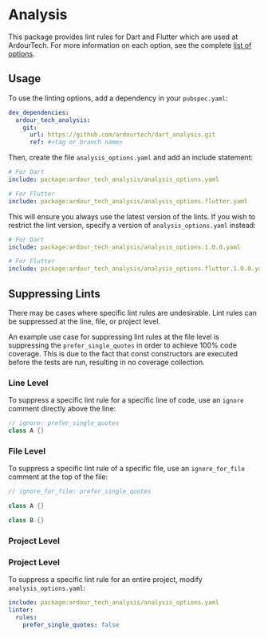 # Analysis

This package provides lint rules for Dart and Flutter which are used at ArdourTech. For more information on each option,
see the complete [list of options](https://dart.dev/tools/linter-rules).

## Usage

To use the linting options, add a dependency in your `pubspec.yaml`:

```yaml
dev_dependencies:
  ardour_tech_analysis:
    git:
      url: https://github.com/ardourtech/dart_analysis.git
      ref: #<tag or branch name>
```

Then, create the file `analysis_options.yaml` and add an include statement:

```yaml
# For Dart
include: package:ardour_tech_analysis/analysis_options.yaml

# For Flutter
include: package:ardour_tech_analysis/analysis_options.flutter.yaml
```

This will ensure you always use the latest version of the lints. If you wish to restrict the lint version, specify a
version of `analysis_options.yaml` instead:

```yaml
# For Dart
include: package:ardour_tech_analysis/analysis_options.1.0.0.yaml

# For Flutter
include: package:ardour_tech_analysis/analysis_options.flutter.1.0.0.yaml
```

## Suppressing Lints

There may be cases where specific lint rules are undesirable. Lint rules can be suppressed at the line, file, or project
level.

An example use case for suppressing lint rules at the file level is suppressing the `prefer_single_quotes` in order
to achieve 100% code coverage. This is due to the fact that const constructors are executed before the tests are run,
resulting in no coverage collection.

### Line Level

To suppress a specific lint rule for a specific line of code, use an `ignore` comment directly above the line:

```dart
// ignore: prefer_single_quotes
class A {}
```

### File Level

To suppress a specific lint rule of a specific file, use an `ignore_for_file` comment at the top of the file:

```dart
// ignore_for_file: prefer_single_quotes

class A {}

class B {}
```

### Project Level

### Project Level

To suppress a specific lint rule for an entire project, modify `analysis_options.yaml`:

```yaml
include: package:ardour_tech_analysis/analysis_options.yaml
linter:
  rules:
    prefer_single_quotes: false
```
